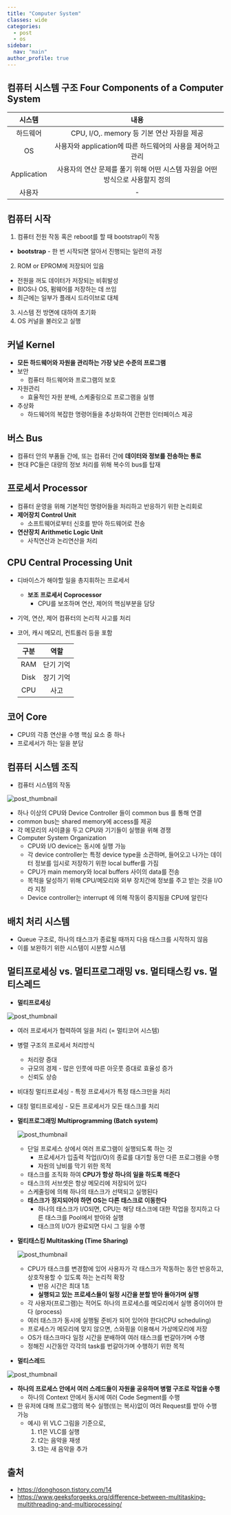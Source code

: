 ```yaml
---
title: "Computer System"
classes: wide
categories: 
  - post
  - os
sidebar:
  nav: "main"
author_profile: true
---
```

   
## 컴퓨터 시스템 구조 Four Components of a Computer System

|시스템|내용|
|:---:|:---:|
|하드웨어|CPU, I/O,. memory 등 기본 연산 자원을 제공|
|OS|사용자와 application에 따른 하드웨어의 사용을 제어하고 관리|
|Application|사용자의 연산 문제를 풀기 위해 어떤 시스템 자원을 어떤 방식으로 사용할지 정의|
|사용자| - |

## 컴퓨터 시작
1. 컴퓨터 전원 작동 혹은 reboot를 할 때 bootstrap이 작동
  * **bootstrap** - 한 번 시작되면 알아서 진행되는 일련의 과정
2. ROM or EPROM에 저장되어 있음
  * 전원을 꺼도 데이터가 저장되는 비휘발성
  * BIOS나 OS, 펌웨어를 저장하는 데 쓰임
  * 최근에는 일부가 플래시 드라이브로 대체
3. 시스템 전 방면에 대하여 초기화
4. OS 커널을 불러오고 실행

## 커널 Kernel
* **모든 하드웨어와 자원을 관리하는 가장 낮은 수준의 프로그램**
* 보안 
  - 컴퓨터 하드웨어와 프로그램의 보호
* 자원관리
   - 효율적인 자원 분배, 스케줄링으로 프로그램을 실행
* 추상화
   - 하드웨어의 복잡한 명령어들을 추상화하여 간편한 인터페이스 제공

## 버스 Bus
* 컴퓨터 안의 부품들 간에, 또는 컴퓨터 간에 **데이터와 정보를 전송하는 통로**
* 현대 PC들은 대량의 정보 처리를 위해 복수의 bus를 탑재

## 프로세서 Processor
* 컴퓨터 운영을 위해 기본적인 명령어들을 처리하고 반응하기 위한 논리회로
* **제어장치 Control Unit**
   - 소프트웨어로부터 신호를 받아 하드웨어로 전송
* **연산장치 Arithmetic Logic Unit**
   - 사칙연산과 논리연산을 처리

## CPU Central Processing Unit
* 디바이스가 해야할 일을 총지휘하는 프로세서
  * **보조 프로세서 Coprocessor**
    - CPU를 보조하며 연산, 제어의 핵심부분을 담당
* 기억, 연산, 제어 컴퓨터의 논리적 사고를 처리 
* 코어, 캐시 메모리, 컨트롤러 등을 포함

  |구분|역할|
  |:---:|:---:|
  |RAM|단기 기억|
  |Disk|장기 기억|
  |CPU|사고|

## 코어 Core
  * CPU의 각종 연산을 수행 핵심 요소 중 하나
  * 프로세서가 하는 일을 분담

## 컴퓨터 시스템 조직
* 컴퓨터 시스템의 작동

![post_thumbnail](/assets/images/1319300_orig.png)
  * 하나 이상의 CPU와 Device Controller 들이 common bus 를 통해 연결
  * common bus는 shared memory에 access를 제공
  * 각 메모리의 사이클을 두고 CPU와 기기들이 실행을 위해 경쟁
* Computer System Organization
  * CPU와 I/O device는 동시에 실행 가능
  * 각 device controller는 특정 device type을 소관하며, 들어오고 나가는 데이터 정보를 임시로 저장하기 위한 local buffer를 가짐
  * CPU가 main memory와 local buffers 사이의 data를 전송
  * 목적을 달성하기 위해 CPU/메모리와 외부 장치간에 정보를 주고 받는 것을 I/O라 지칭
  * Device controller는 interrupt 에 의해 작동이 중지됨을 CPU에 알린다

## 배치 처리 시스템
  * Queue 구조로, 하나의 태스크가 종료될 때까지 다음 태스크를 시작하지 않음
  * 이를 보완하기 위한 시스템이 시분할 시스템

## 멀티프로세싱 vs. 멀티프로그래밍 vs. 멀티태스킹 vs. 멀티스레드
* **멀티프로세싱** 

![post_thumbnail](/assets/images/multiPROCESSINGjpg.jpg)
  * 여러 프로세서가 협력하여 일을 처리 (= 멀티코어 시스템)
  * 병렬 구조의 프로세서 처리방식
    * 처리량 증대
    * 규모의 경제 - 많은 인풋에 따른 아웃풋 증대로 효율성 증가
    * 신뢰도 상승
  * 비대칭 멀티프로세싱 - 특정 프로세서가 특정 태스크만을 처리
  * 대칭 멀티프로세싱 - 모든 프로세서가 모든 태스크를 처리 

* **멀티프로그래밍 Multiprogramming (Batch system)**

  ![post_thumbnail](/assets/images/multiprogramming.jpg)
  * 단일 프로세스 상에서 여러 프로그램이 실행되도록 하는 것
    * 프로세서가 입출력 작업(I/O)의 종료를 대기할 동안 다른 프로그램을 수행
    * 자원의 낭비를 막기 위한 목적
  * 태스크를 조직화 하여 **CPU가 항상 하나의 일을 하도록 해준다**
  * 태스크의 서브셋은 항상 메모리에 저장되어 있다
  * 스케줄링에 의해 하나의 태스크가 선택되고 실행된다
  * **태스크가 정지되어야 하면 OS는 다른 태스크로 이동한다**
    * 하나의 태스크가 I/O되면, CPU는 해당 태스크에 대한 작업을 정지하고 다른 태스크를 Pool에서 받아와 실행
    * 태스크의 I/O가 완료되면 다시 그 일을 수행

* **멀티태스킹 Multitasking (Time Sharing)**

  ![post_thumbnail](/assets/images/multitasking.jpg)
  * CPU가 태스크를 변경함에 있어 사용자가 각 태스크가 작동하는 동안 반응하고, 상호작용할 수 있도록 하는 논리적 확장
    * 반응 시간은 최대 1초
    * **실행되고 있는 프로세스들이 일정 시간을 분할 받아 돌아가며 실행**
  * 각 사용자(프로그램)는 적어도 하나의 프로세스를 메모리에서 실행 중이어야 한다 (process)
  * 여러 태스크가 동시에 실행될 준비가 되어 있어야 한다(CPU scheduling)
  * 프로세스가 메모리에 맞지 않으면, 스와핑을 이용해서 가상메모리에 저장
  * OS가 태스크마다 일정 시간을 분배하여 여러 태스크를 번갈아가며 수행
  * 정해진 시간동안 각각의 task를 번갈아가며 수행하기 위한 목적

* **멀티스레드** 

![post_thumbnail](/assets/images/vlc.jpg)
  * **하나의 프로세스 안에서 여러 스레드들이 자원을 공유하며 병렬 구조로 작업을 수행**
    * 하나의 Context 안에서 동시에 여러 Code Segment를 수행
  * 한 유저에 대해 프로그램의 복수 실행(또는 복사)없이 여러 Request를 받아 수행 가능
    * 예시) 위 VLC 그림을 기준으로,
      1. t1은 VLC를 실행
      2. t2는 음악을 재생
      3. t3는 새 음악을 추가

## 출처
* <https://donghoson.tistory.com/14>
* <https://www.geeksforgeeks.org/difference-between-multitasking-multithreading-and-multiprocessing/>